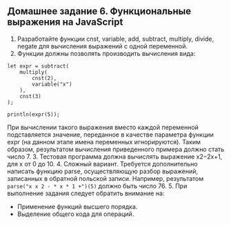 Домашнее задание 6. Функциональные выражения на JavaScript
----
1. Разработайте функции cnst, variable, add, subtract, multiply, divide, negate для вычисления выражений с одной переменной.
2. Функции должны позволять производить вычисления вида:
```
let expr = subtract(
    multiply(
        cnst(2),
        variable("x")
    ),
    cnst(3)
);

println(expr(5));            
```
   При вычислении такого выражения вместо каждой переменной подставляется значение, переданное в качестве параметра функции expr (на данном этапе имена переменных игнорируются).      Таким образом, результатом вычисления приведенного примера должно стать число 7.
3. Тестовая программа должна вычислять выражение x2−2x+1, для x от 0 до 10.
4. Сложный вариант. Требуется дополнительно написать функцию parse, осуществляющую разбор выражений, записанных в обратной польской записи. Например, результатом
`parse("x x 2 - * x * 1 +")(5)`
  должно быть число 76.
5. При выполнение задания следует обратить внимание на:
   * Применение функций высшего порядка.
   * Выделение общего кода для операций.
